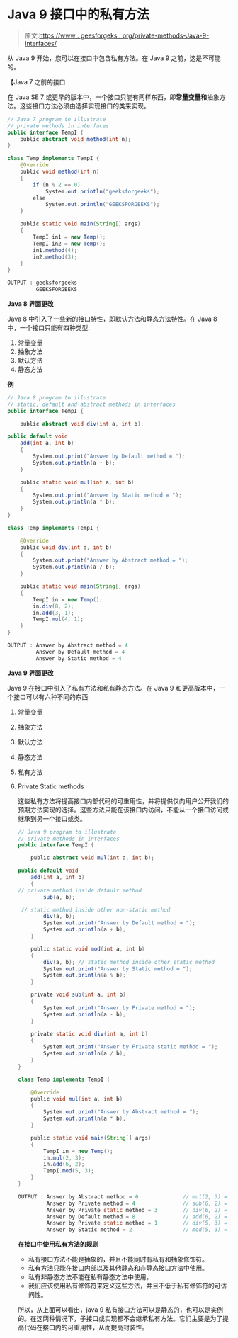 # Java 9 接口中的私有方法

> 原文:[https://www . geesforgeks . org/private-methods-Java-9-interfaces/](https://www.geeksforgeeks.org/private-methods-java-9-interfaces/)

从 Java 9 开始，您可以在接口中包含私有方法。在 Java 9 之前，这是不可能的。

【Java 7 之前的接口

在 Java SE 7 或更早的版本中，一个接口只能有两样东西，即**常量变量和**抽象方法。这些接口方法必须由选择实现接口的类来实现。

```java
// Java 7 program to illustrate
// private methods in interfaces
public interface TempI {
    public abstract void method(int n);
}

class Temp implements TempI {
    @Override
    public void method(int n)
    {
        if (n % 2 == 0)
            System.out.println("geeksforgeeks");
        else
            System.out.println("GEEKSFORGEEKS");
    }

    public static void main(String[] args)
    {
        TempI in1 = new Temp();
        TempI in2 = new Temp();
        in1.method(4);
        in2.method(3);
    }
}
```

```java
OUTPUT : geeksforgeeks
         GEEKSFORGEEKS

```

**Java 8 界面更改**

Java 8 中引入了一些新的接口特性，即默认方法和静态方法特性。在 Java 8 中，一个接口只能有四种类型:

1.  常量变量
2.  抽象方法
3.  默认方法
4.  静态方法

**例**

```java
// Java 8 program to illustrate
// static, default and abstract methods in interfaces
public interface TempI {

    public abstract void div(int a, int b);

public default void
    add(int a, int b)
    {
        System.out.print("Answer by Default method = ");
        System.out.println(a + b);
    }

    public static void mul(int a, int b)
    {
        System.out.print("Answer by Static method = ");
        System.out.println(a * b);
    }
}

class Temp implements TempI {

    @Override
    public void div(int a, int b)
    {
        System.out.print("Answer by Abstract method = ");
        System.out.println(a / b);
    }

    public static void main(String[] args)
    {
        TempI in = new Temp();
        in.div(8, 2);
        in.add(3, 1);
        TempI.mul(4, 1);
    }
}
```

```java
OUTPUT : Answer by Abstract method = 4
         Answer by Default method = 4
         Answer by Static method = 4

```

**Java 9 界面更改**

Java 9 在接口中引入了私有方法和私有静态方法。在 Java 9 和更高版本中，一个接口可以有六种不同的东西:

1.  常量变量
2.  抽象方法
3.  默认方法
4.  静态方法
5.  私有方法
6.  Private Static methods

    这些私有方法将提高接口内部代码的可重用性，并将提供仅向用户公开我们的预期方法实现的选择。这些方法只能在该接口内访问，不能从一个接口访问或继承到另一个接口或类。

    ```java
    // Java 9 program to illustrate
    // private methods in interfaces
    public interface TempI {

        public abstract void mul(int a, int b);

    public default void
        add(int a, int b)
        {
    // private method inside default method
            sub(a, b); 

     // static method inside other non-static method
            div(a, b);
            System.out.print("Answer by Default method = ");
            System.out.println(a + b);
        }

        public static void mod(int a, int b)
        {
            div(a, b); // static method inside other static method
            System.out.print("Answer by Static method = ");
            System.out.println(a % b);
        }

        private void sub(int a, int b)
        {
            System.out.print("Answer by Private method = ");
            System.out.println(a - b);
        }

        private static void div(int a, int b)
        {
            System.out.print("Answer by Private static method = ");
            System.out.println(a / b);
        }
    }

    class Temp implements TempI {

        @Override
        public void mul(int a, int b)
        {
            System.out.print("Answer by Abstract method = ");
            System.out.println(a * b);
        }

        public static void main(String[] args)
        {
            TempI in = new Temp();
            in.mul(2, 3);
            in.add(6, 2);
            TempI.mod(5, 3);
        }
    }
    ```

    ```java
    OUTPUT : Answer by Abstract method = 6              // mul(2, 3) = 2*3 = 6
             Answer by Private method = 4               // sub(6, 2) = 6-2 = 4 
             Answer by Private static method = 3        // div(6, 2) = 6/2 = 3
             Answer by Default method = 8               // add(6, 2) = 6+2 = 8
             Answer by Private static method = 1        // div(5, 3) = 5/3 = 1 
             Answer by Static method = 2                // mod(5, 3) = 5%3 = 2

    ```

    **在接口中使用私有方法的规则**

    *   私有接口方法不能是抽象的，并且不能同时有私有和抽象修饰符。
    *   私有方法只能在接口内部以及其他静态和非静态接口方法中使用。
    *   私有非静态方法不能在私有静态方法中使用。
    *   我们应该使用私有修饰符来定义这些方法，并且不低于私有修饰符的可访问性。

    所以，从上面可以看出，java 9 私有接口方法可以是静态的，也可以是实例的。在这两种情况下，子接口或实现都不会继承私有方法。它们主要是为了提高代码在接口内的可重用性，从而提高封装性。
